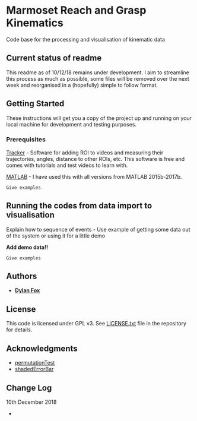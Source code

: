 # Marmoset Reach and Grasp Kinematics 

Code base for the processing and visualisation of kinematic data

## Current status of readme 

This readme as of 10/12/18 remains under development. I aim to streamline this process as much as possible, some files will be removed over the next week and reorganised in a (hopefully) simple to follow format. 


## Getting Started

These instructions will get you a copy of the project up and running on your local machine for development and testing purposes. 

### Prerequisites

[Tracker](https://physlets.org/tracker/) - Software for adding ROI to videos and measuring their trajectories, angles, distance to other ROIs, etc. This software is free and comes with tutorials and test videos to learn with. 

[MATLAB](https://au.mathworks.com/products/matlab.html) - I have used this with all versions from MATLAB 2015b-2017b. 


```
Give examples
```

## Running the codes from data import to visualisation

Explain how to sequence of events - Use example of getting some data out of the system or using it for a little demo

**Add demo data!!** 

```
Give examples
```



## Authors

* [**Dylan Fox**](https://github.com/DylanFox)

## License

This code is licensed under GPL v3. See [LICENSE.txt](LICENSE.txt) file in the repository for details.

## Acknowledgments

* [permutationTest](https://github.com/lrkrol/permutationTest)
* [shadedErrorBar](https://github.com/raacampbell/shadedErrorBar) 

## Change Log 

10th December 2018

*
